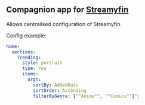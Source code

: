 ## Compagnion app for [Streamyfin](https://github.com/fredrikburmester/streamyfin)

Allows centralised configuration of  Streamyfin.

Config example:

```yaml
home:
  sections:
    Trending:
      style: portrait
      type: row 
      items:
        args: 
          sortBy: AddedDate
          sortOrder: Ascending
          filterByGenre: [""Anime"", ""Comics""]";
```